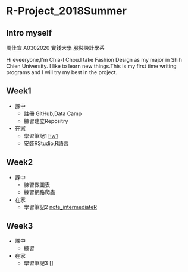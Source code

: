 # R-Project_2018Summer

## Intro myself 
周佳宜 A0302020 實踐大學 服裝設計學系

Hi eveeryone,I'm Chia-I Chou.I take Fashion Design as my major in Shih Chien University.
I like to learn new things.This is my first time writing programs and I will try my best in the project.

## Week1
- 課中
  - 註冊 GitHub,Data Camp
  - 練習建立Repositry
- 在家
  - 學習筆記1 [hw1](https://daisychou1995.github.io/R-Project_2018Summer/week1/hw1.html)
  - 安裝RStudio,R語言
  
## Week2
- 課中
  - 練習做圖表
  - 練習網路爬蟲
- 在家
  - 學習筆記2 [note_intermediateR](https://daisychou1995.github.io/R-Project_2018Summer/week1/note_intermediateR.html)
  
## Week3
- 課中
  - 練習
- 在家
  - 學習筆記3 []
